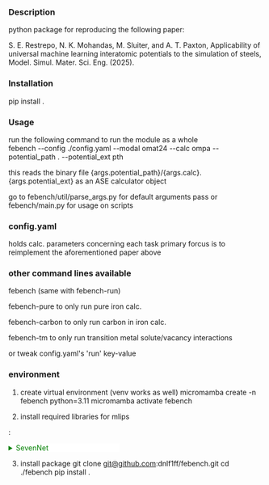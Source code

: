 ### Description
python package for reproducing the following paper: 

S. E. Restrepo, N. K. Mohandas, M. Sluiter, and A. T. Paxton, Applicability of universal machine learning interatomic potentials to the simulation of steels, Model. Simul. Mater. Sci. Eng. (2025).

### Installation
pip install .

### Usage
run the following  command to run the module as a whole <br>
febench --config ./config.yaml --modal omat24 --calc ompa --potential_path . --potential_ext pth

this reads the binary file {args.potential_path}/{args.calc}.{args.potential_ext}
as an ASE calculator object

go to febench/util/parse_args.py for default arguments pass
or febench/main.py for usage on scripts

### config.yaml
holds calc. parameters concerning each task
primary forcus is to reimplement the aforementioned paper above

### other command lines available
febench (same with febench-run)

febench-pure to only run pure iron calc.

febench-carbon to only run carbon in iron calc.

febench-tm to only run transition metal solute/vacancy interactions

or tweak config.yaml's 'run' key-value

### environment
1. create virtual environment (venv works as well)
micromamba create -n febench python=3.11
micromamba activate febench

2. install required libraries for mlips

: <details><<summary style="background-color:white;color:green;font-weight:normal;width:220px;">SevenNet</summary>
pip install torchvision torchaudio --index-url https://download.pytorch.org/whl/cu121<br>
pip install torch==2.5.1 torchvision torchaudio --index-url https://download.pytorch.org/whl/cu121<br>
pip install torch-scatter -f https://data.pyg.org/whl/torch-2.5.1+cu121.html <br><br>

pip install sevenn ase matscipy <br>
</details>

3. install package 
git clone git@github.com:dnlf1ff/febench.git
cd ./febench
pip install . 
